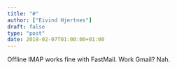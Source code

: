 ```yaml
---
title: "#"
author: ["Eivind Hjertnes"]
draft: false
type: "post"
date: 2018-02-07T01:00:00+01:00
---
```


Offline IMAP works fine with FastMail. Work Gmail? Nah.

